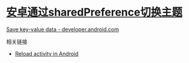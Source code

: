 # [安卓通过sharedPreference切换主题](/2019/12_2/android_change_theme.md)

[Save key-value data - developer.android.com](https://developer.android.com/training/data-storage/shared-preferences)



<i class="fa fa-hashtag mytitle"></i>
相关链接

- [Reload activity in Android](https://stackoverflow.com/questions/3053761/reload-activity-in-android)
